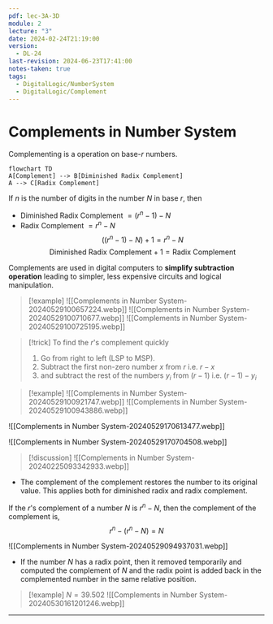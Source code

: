 ```yaml
---
pdf: lec-3A-3D
module: 2
lecture: "3"
date: 2024-02-24T21:19:00
version:
  - DL-24
last-revision: 2024-06-23T17:41:00
notes-taken: true
tags:
  - DigitalLogic/NumberSystem
  - DigitalLogic/Complement
---
```

# Complements in Number System

Complementing is a operation on base-$r$ numbers.

```mermaid
flowchart TD
A[Complement] --> B[Diminished Radix Complement]
A --> C[Radix Complement]
```

If $n$ is the number of digits in the number $N$ in base $r$, then
- Diminished Radix Complement $= (r^n - 1) - N$
- Radix Complement $= r^n - N$
$$
((r^n - 1) - N) + 1 = r^n - N
$$
$$
\text{Diminished Radix Complement} + 1 = \text{Radix Complement}
$$

Complements are used in digital computers to **simplify subtraction operation** leading to simpler, less expensive circuits and logical manipulation.

> [!example] 
> ![[Complements in Number System-20240529100657224.webp]]
> ![[Complements in Number System-20240529100710677.webp]]
> ![[Complements in Number System-20240529100725195.webp]]

> [!trick] To find the $r$'s complement quickly
> 1. Go from right to left (LSP to MSP). 
> 2. Subtract the first non-zero number $x$ from $r$ i.e. $r - x$
> 3. and subtract the rest of the numbers $y_i$ from $(r - 1)$ i.e. $(r - 1) - y_i$ 

> [!example] 
> ![[Complements in Number System-20240529100921747.webp]]
> ![[Complements in Number System-20240529100943886.webp]]

![[Complements in Number System-20240529170613477.webp]]

![[Complements in Number System-20240529170704508.webp]]

> [!discussion] 
> ![[Complements in Number System-20240225093342933.webp]]

- The complement of the complement restores the number to its original value. This applies both for diminished radix and radix complement.

If the $r$'s complement of a number $N$ is $r^n - N$, then the complement of the complement is,
$$
r^n - (r^n - N) = N
$$

![[Complements in Number System-20240529094937031.webp]]

- If the number $N$ has a radix point, then it removed temporarily and computed the complement of $N$ and the radix point is added back in the complemented number in the same relative position.

> [!example] $N = 39.502$ 
> ![[Complements in Number System-20240530161201246.webp]]

---
